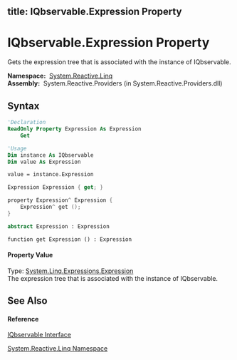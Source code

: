 title: IQbservable.Expression Property
---
# IQbservable.Expression Property

Gets the expression tree that is associated with the instance of IQbservable.

**Namespace:**  [System.Reactive.Linq](System.Reactive.Linq\System.Reactive.Linq.md)  
**Assembly:**  System.Reactive.Providers (in System.Reactive.Providers.dll)

## Syntax

```vb
'Declaration
ReadOnly Property Expression As Expression
    Get
```

```vb
'Usage
Dim instance As IQbservable
Dim value As Expression

value = instance.Expression
```

```csharp
Expression Expression { get; }
```

```c++
property Expression^ Expression {
    Expression^ get ();
}
```

```fsharp
abstract Expression : Expression
```

```jscript
function get Expression () : Expression
```

#### Property Value

Type: [System.Linq.Expressions.Expression](https://msdn.microsoft.com/en-us/library/Bb356138)  
The expression tree that is associated with the instance of IQbservable.

## See Also

#### Reference

[IQbservable Interface](IQbservable\IQbservable.md)

[System.Reactive.Linq Namespace](System.Reactive.Linq\System.Reactive.Linq.md)





